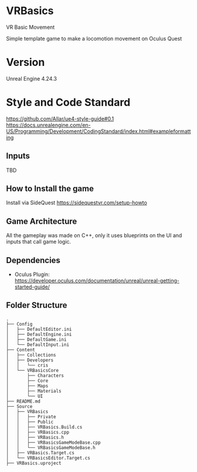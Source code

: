 # VRBasics
VR Basic Movement 

Simple template game to make a locomotion movement on Oculus Quest

# Version

Unreal Engine 4.24.3

# Style and Code Standard

https://github.com/Allar/ue4-style-guide#0.1
https://docs.unrealengine.com/en-US/Programming/Development/CodingStandard/index.html#exampleformatting

## Inputs

TBD

## How to Install the game
Install via SideQuest https://sidequestvr.com/setup-howto 

## Game Architecture

All the gameplay was made on C++, only it uses blueprints on the UI and inputs that call game logic.

## Dependencies

- Oculus Plugin: https://developer.oculus.com/documentation/unreal/unreal-getting-started-guide/

## Folder Structure

```
.
├── Config
│   ├── DefaultEditor.ini
│   ├── DefaultEngine.ini
│   ├── DefaultGame.ini
│   └── DefaultInput.ini
├── Content
│   ├── Collections
│   ├── Developers
│   │   └── cris
│   └── VRBasicsCore
│       ├── Characters
│       ├── Core
│       ├── Maps
│       ├── Materials
│       └── UI
├── README.md
├── Source
│   ├── VRBasics
│   │   ├── Private
│   │   ├── Public
│   │   ├── VRBasics.Build.cs
│   │   ├── VRBasics.cpp
│   │   ├── VRBasics.h
│   │   ├── VRBasicsGameModeBase.cpp
│   │   └── VRBasicsGameModeBase.h
│   ├── VRBasics.Target.cs
│   └── VRBasicsEditor.Target.cs
├── VRBasics.uproject

```
